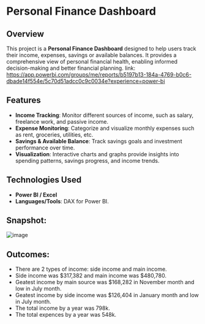 # Personal Finance Dashboard

## Overview

This project is a **Personal Finance Dashboard** designed to help users track their income, expenses, savings or available balances. It provides a comprehensive view of personal financial health, enabling informed decision-making and better financial planning.
link: https://app.powerbi.com/groups/me/reports/b5197b13-184a-4769-b0c6-dbade14f554e/5c70d51adcc0c9c0034e?experience=power-bi

## Features

- **Income Tracking**: Monitor different sources of income, such as salary, freelance work, and passive income.
- **Expense Monitoring**: Categorize and visualize monthly expenses such as rent, groceries, utilities, etc.
- **Savings & Available Balance**: Track savings goals and investment performance over time.
- **Visualization**: Interactive charts and graphs provide insights into spending patterns, savings progress, and income trends.

## Technologies Used

- **Power BI / Excel**
- **Languages/Tools**: DAX for Power BI.

## Snapshot:
![image](https://github.com/user-attachments/assets/fa114996-22d1-4e19-8a72-b6d05e7868aa)

## Outcomes:
- There are 2 types of income: side income and main income.
- Side income was $317,382 and main income was $480,780.
- Geatest income by main source was $168,282 in November month and low in July month.
- Geatest income by side income was $126,404 in January month and low in July month.
- The total income by a year was 798k.
- The total expences by a year was 548k.
